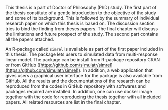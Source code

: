 
This thesis is a part of Doctor of Philosophy (PhD) study. The first part of the thesis constitute of a gentle introduction to the objective of the study and some of its background. This is followed by the summary of individual research paper on which this thesis is based on. The discussion section tries to bind the finding from theses papers. The final chapter will discuss the limitations and future prospect of the study. The second part contains all the papers attached.

An R-package called `simrel` is available as part of the first paper included in this thesis. The package lets users to simulated data from multi-response linear model. The package can be install from R-package repository CRAN or from GitHub ([https://github.com/simulatr/simrel](https://github.com/simulatr/simrel)). In addition, a web application that gives users a graphical user interface for the package is also available from GitHub. All the results and the documentations of the research can be reproduced from the codes in GitHub repository with softwares and packages required are installed. In addition, one can use docker image together with the code for reproducing the thesis together with all included papers. All related resources are list in the final chapter.

